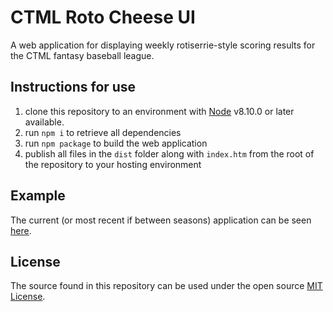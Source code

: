 # CTML Roto Cheese UI
A web application for displaying weekly rotiserrie-style scoring results for
the CTML fantasy baseball league.

## Instructions for use
1. clone this repository to an environment with [Node][1] v8.10.0 or later
available.
1. run `npm i` to retrieve all dependencies
1. run `npm package` to build the web application
1. publish all files in the `dist` folder along with `index.htm` from the root
of the repository to your hosting environment

## Example
The current (or most recent if between seasons) application can be seen
[here][3].

## License
The source found in this repository can be used under the open source
[MIT License][2].

[1]:https://nodejs.org/en/
[2]:./LICENSE
[3]:http://cheese.frozenexports.net/

